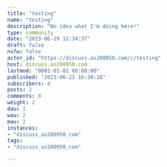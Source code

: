 ```yaml
---
title: "testing" 
name: "testing"
description: "No idea what I'm doing here!"
type: community
date: "2023-06-29 12:34:37"
draft: false
nsfw: false
actor_id: "https://discuss.as200950.com/c/testing"
host: discuss.as200950.com
lastmod: "0001-01-01 00:00:00"
published: "2023-06-23 16:38:18"
subscribers: 4
posts: 2
comments: 0
weight: 2
dau: 1
wau: 2
mau: 2
instances:
- "discuss_as200950_com"
tags: 
- "discuss_as200950_com"

---
```

